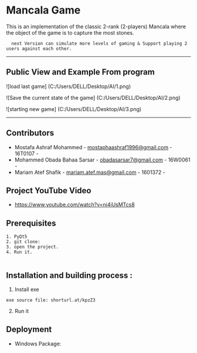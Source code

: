 # Mancala Game

This is an implementation of the classic 2-rank (2-players) Mancala where the object of the game is to capture the most stones.
```
  next Version can simulate more levels of gaming & Support playing 2 users against each other.
```
 ---
## Public View and Example From program

![load last game] (C:/Users/DELL/Desktop/AI/1.png)

![Save the current state of the game] (C:/Users/DELL/Desktop/AI/2.png)

![starting new game] (C:/Users/DELL/Desktop/AI/3.png)


---
## Contributors
  - Mostafa Ashraf Mohammed 		- <mostaphaashraf1996@gmail.com> 	- 16T0107	- 
  - Mohammed Obada Bahaa Sarsar 	- <obadasarsar7@gmail.com> 			- 16W0061	- 
  - Mariam Atef Shafik 				- <mariam.atef.mas@gmail.com>		- 1601372	- 
  
## Project YouTube Video

 - https://www.youtube.com/watch?v=ni4iUsMTcs8


## Prerequisites

``` 
1. PyQt5
2. git clone: 
3. open the project. 
4. Run it.
 
``` 
## Installation and building process :
1. Install exe
``` 
exe source file: shorturl.at/kpzZ3
``` 
2. Run it
 
  
## Deployment
  - Windows Package: 



